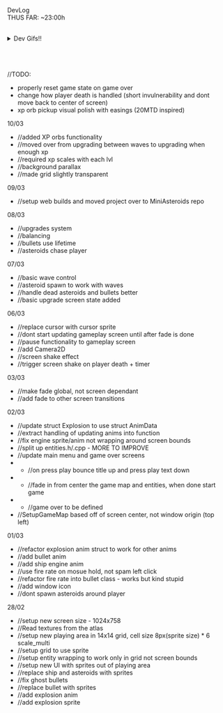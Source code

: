 DevLog                               
THUS FAR: ~23:00h

<br>

<details>
  <summary>Dev Gifs!!</summary>

  [![Mini Asteroids Startup](MiniAsteroids1.gif)]

  [![Mini Asteroids Fighting](MiniAsteroids2.gif)]
  
  [![Mini Asteroids Game Over](MiniAsteroids1.gif)]
</details>
<br>
<br>
<br>

//TODO:
- properly reset game state on game over
- change how player death is handled (short invulnerability and dont move back to center of screen)
- xp orb pickup visual polish with easings (20MTD inspired)

10/03
- //added XP orbs functionality
- //moved over from upgrading between waves to upgrading when enough xp
- //required xp scales with each lvl
- //background parallax
- //made grid slightly transparent


09/03
- //setup web builds and moved project over to MiniAsteroids repo

08/03
- //upgrades system 
- //balancing
- //bullets use lifetime
- //asteroids chase player

07/03 
- //basic wave control
- //asteroid spawn to work with waves
- //handle dead asteroids and bullets better
- //basic upgrade screen state added

06/03
- //replace cursor with cursor sprite
- //dont start updating gameplay screen until after fade is done
- //pause functionality to gameplay screen
- //add Camera2D
- //screen shake effect
- //trigger screen shake on player death + timer

03/03
- //make fade global, not screen dependant
- //add fade to other screen transitions

02/03
- //update struct Explosion to use struct AnimData
- //extract handling of updating anims into function
- //fix engine sprite/anim not wrapping around screen bounds
- //split up entities.h/.cpp - MORE TO IMPROVE
- //update main menu and game over screens 
- - //on press play bounce title up and press play text down
- - //fade in from center the game map and entities, when done start game
- - //game over to be defined
- //SetupGameMap based off of screen center, not window origin (top left)

01/03
- //refactor explosion anim struct to work for other anims
- //add bullet anim
- //add ship engine anim
- //use fire rate on mosue hold, not spam left click
- //refactor fire rate into bullet class - works but kind stupid
- //add window icon
- //dont spawn asteroids around player

28/02
- //setup new screen size - 1024x758
- //Read textures from the atlas
- //setup new playing area in 14x14 grid, cell size 8px(sprite size) * 6 scale_multi
- //setup grid to use sprite
- //setup entity wrapping to work only in grid not screen bounds
- //setup new UI with sprites out of playing area
- //replace ship and asteroids with sprites
- //fix ghost bullets
- //replace bullet with sprites
- //add explosion anim
- //add explosion sprite
